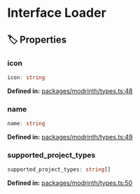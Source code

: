# Interface Loader

## 🏷️ Properties

### icon

```ts
icon: string
```
<p style="font-size: 14px; color: var(--vp-c-text-2)">
<strong>Defined in:</strong> <a href="https://github.com/voxelum/minecraft-launcher-core-node/blob/master/packages/modrinth/types.ts#L48" target="_blank" rel="noreferrer">packages/modrinth/types.ts:48</a>
</p>


### name

```ts
name: string
```
<p style="font-size: 14px; color: var(--vp-c-text-2)">
<strong>Defined in:</strong> <a href="https://github.com/voxelum/minecraft-launcher-core-node/blob/master/packages/modrinth/types.ts#L49" target="_blank" rel="noreferrer">packages/modrinth/types.ts:49</a>
</p>


### supported_project_types

```ts
supported_project_types: string[]
```
<p style="font-size: 14px; color: var(--vp-c-text-2)">
<strong>Defined in:</strong> <a href="https://github.com/voxelum/minecraft-launcher-core-node/blob/master/packages/modrinth/types.ts#L50" target="_blank" rel="noreferrer">packages/modrinth/types.ts:50</a>
</p>


